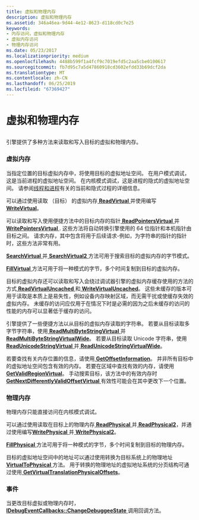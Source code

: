 ```yaml
---
title: 虚拟和物理内存
description: 虚拟和物理内存
ms.assetid: 346a46ea-9d44-4e12-8623-d118cd0c7e25
keywords:
- 内存访问，虚拟和物理内存
- 虚拟内存访问
- 物理内存访问
ms.date: 05/23/2017
ms.localizationpriority: medium
ms.openlocfilehash: 4488b599f1a4fcf9c7019efd5c2aa5cbe0100617
ms.sourcegitcommit: fb7d95c7a5d47860918cd3602efdd33b69dcf2da
ms.translationtype: MT
ms.contentlocale: zh-CN
ms.lasthandoff: 06/25/2019
ms.locfileid: "67369427"
---
```

# <a name="virtual-and-physical-memory"></a>虚拟和物理内存


## <span id="ddk_virtual_and_physical_memory_dbx"></span><span id="DDK_VIRTUAL_AND_PHYSICAL_MEMORY_DBX"></span>


引擎提供了多种方法来读取和写入目标的虚拟和物理内存。

### <a name="span-idvirtualmemoryspanspan-idvirtualmemoryspanvirtual-memory"></a><span id="virtual_memory"></span><span id="VIRTUAL_MEMORY"></span>虚拟内存

当指定位置的目标虚拟内存中，将使用目标的虚拟地址空间。 在用户模式调试，这是当前进程的虚拟地址空间。 在内核模式调试，这是进程的隐式的虚拟地址空间。 请参阅[线程和进程](controlling-threads-and-processes.md)有关的当前和隐式过程的详细信息。

可以通过使用读取 （目标） 的虚拟内存[ **ReadVirtual** ](https://docs.microsoft.com/windows-hardware/drivers/ddi/content/dbgeng/nf-dbgeng-idebugdataspaces4-readvirtual)并使用编写[ **WriteVirtual**](https://docs.microsoft.com/windows-hardware/drivers/ddi/content/dbgeng/nf-dbgeng-idebugdataspaces4-writevirtual)。

可以读取和写入使用便捷方法中的目标内存的指针[ **ReadPointersVirtual** ](https://docs.microsoft.com/windows-hardware/drivers/ddi/content/dbgeng/nf-dbgeng-idebugdataspaces4-readpointersvirtual)并[ **WritePointersVirtual** ](https://docs.microsoft.com/windows-hardware/drivers/ddi/content/dbgeng/nf-dbgeng-idebugdataspaces4-writepointersvirtual). 这些方法将自动转换引擎使用的 64 位指针和本机指针由目标之间。 请求内存，其中包含将用于后续请求-例如，为字符串的指针的指针时，这些方法非常有用。

[ **SearchVirtual** ](https://docs.microsoft.com/windows-hardware/drivers/ddi/content/dbgeng/nf-dbgeng-idebugdataspaces4-searchvirtual)并[ **SearchVirtual2** ](https://docs.microsoft.com/windows-hardware/drivers/ddi/content/dbgeng/nf-dbgeng-idebugdataspaces4-searchvirtual2)方法可用于搜索目标的虚拟内存的字节模式。

[ **FillVirtual** ](https://docs.microsoft.com/windows-hardware/drivers/ddi/content/dbgeng/nf-dbgeng-idebugdataspaces4-fillvirtual)方法可用于将一种模式的字节，多个时间复制到目标的虚拟内存。

目标的虚拟内存还可以读取和写入会绕过调试器引擎的虚拟内存缓存使用的方法的方式[ **ReadVirtualUncached** ](https://docs.microsoft.com/windows-hardware/drivers/ddi/content/dbgeng/nf-dbgeng-idebugdataspaces4-readvirtualuncached)和[ **WriteVirtualUncached**](https://docs.microsoft.com/windows-hardware/drivers/ddi/content/dbgeng/nf-dbgeng-idebugdataspaces4-writevirtualuncached)。 这些未缓存的版本可用于读取是本质上是易失性，例如设备内存映射区域，而无需干扰或使缓存失效的虚拟内存。 未缓存的访问应仅用于在情况下时是必需的因为之后未缓存的访问的性能的内存可以显著低于缓存的访问。

引擎提供了一些便捷方法以从目标的虚拟内存读取的字符串。 若要从目标读取多字节字符串，使用[ **ReadMultiByteStringVirtual** ](https://docs.microsoft.com/windows-hardware/drivers/ddi/content/dbgeng/nf-dbgeng-idebugdataspaces4-readmultibytestringvirtual)并[ **ReadMultiByteStringVirtualWide**](https://docs.microsoft.com/windows-hardware/drivers/ddi/content/dbgeng/nf-dbgeng-idebugdataspaces4-readmultibytestringvirtualwide)。 若要从目标读取 Unicode 字符串，使用[ **ReadUnicodeStringVirtual** ](https://docs.microsoft.com/windows-hardware/drivers/ddi/content/dbgeng/nf-dbgeng-idebugdataspaces4-readunicodestringvirtual)并[ **ReadUnicodeStringVirtualWide**](https://docs.microsoft.com/windows-hardware/drivers/ddi/content/dbgeng/nf-dbgeng-idebugdataspaces4-readunicodestringvirtualwide)。

若要查找有关内存位置的信息，请使用[ **GetOffsetInformation**](https://docs.microsoft.com/windows-hardware/drivers/ddi/content/dbgeng/nf-dbgeng-idebugdataspaces4-getoffsetinformation)。 并非所有目标中的虚拟地址空间包含有效的内存。 若要在区域中查找有效的内存，请使用[ **GetValidRegionVirtual**](https://docs.microsoft.com/windows-hardware/drivers/ddi/content/dbgeng/nf-dbgeng-idebugdataspaces4-getvalidregionvirtual)。 手动搜索目标，该方法中的有效内存时[ **GetNextDifferentlyValidOffsetVirtual** ](https://docs.microsoft.com/windows-hardware/drivers/ddi/content/dbgeng/nf-dbgeng-idebugdataspaces4-getnextdifferentlyvalidoffsetvirtual)有效性可能会在其中更改下一个位置。

### <a name="span-idphysicalmemoryspanspan-idphysicalmemoryspanphysical-memory"></a><span id="physical_memory"></span><span id="PHYSICAL_MEMORY"></span>物理内存

物理内存只能直接访问在内核模式调试。

可以通过使用读取在目标上的物理内存[ **ReadPhysical** ](https://docs.microsoft.com/windows-hardware/drivers/ddi/content/dbgeng/nf-dbgeng-idebugdataspaces4-readphysical)并[ **ReadPhysical2**](https://docs.microsoft.com/windows-hardware/drivers/ddi/content/dbgeng/nf-dbgeng-idebugdataspaces4-readphysical2)，并通过使用编写[**WritePhysical** ](https://docs.microsoft.com/windows-hardware/drivers/ddi/content/wdbgexts/nf-wdbgexts-writephysical)并[ **WritePhysical2**](https://docs.microsoft.com/windows-hardware/drivers/ddi/content/dbgeng/nf-dbgeng-idebugdataspaces4-writephysical2)。

[ **FillPhysical** ](https://docs.microsoft.com/windows-hardware/drivers/ddi/content/dbgeng/nf-dbgeng-idebugdataspaces4-fillphysical)方法可用于将一种模式的字节，多个时间复制到目标的物理内存。

目标的虚拟地址空间中的地址可以通过使用转换为目标系统上的物理地址[ **VirtualToPhysical** ](https://docs.microsoft.com/windows-hardware/drivers/ddi/content/dbgeng/nf-dbgeng-idebugdataspaces4-virtualtophysical)方法。 用于转换的物理地址的虚拟地址系统的分页结构可通过使用[ **GetVirtualTranslationPhysicalOffsets**](https://docs.microsoft.com/windows-hardware/drivers/ddi/content/dbgeng/nf-dbgeng-idebugdataspaces4-getvirtualtranslationphysicaloffsets)。

### <a name="span-ideventsspanspan-ideventsspanevents"></a><span id="events"></span><span id="EVENTS"></span>事件

当更改目标虚拟或物理内存时， [ **IDebugEventCallbacks::ChangeDebuggeeState** ](https://docs.microsoft.com/windows-hardware/drivers/ddi/content/dbgeng/nf-dbgeng-idebugeventcallbacks-changedebuggeestate)调用回调方法。

 

 





